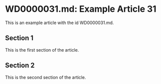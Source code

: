 # WD0000031.md: Example Article 31

This is an example article with the id WD0000031.md.
## Section 1

This is the first section of the article.
## Section 2

This is the second section of the article.
